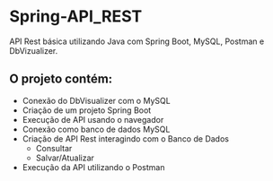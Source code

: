 # Spring-API_REST
API Rest básica utilizando Java com Spring Boot, MySQL, Postman e DbVizualizer.
<br>

## O projeto contém: <br>

* Conexão do DbVisualizer com o MySQL 
* Criação de um projeto Spring Boot
* Execução de API usando o navegador
* Conexão como banco de dados MySQL
* Criação de API Rest interagindo com o Banco de Dados
  * Consultar
  * Salvar/Atualizar
* Execução da API utilizando o Postman
